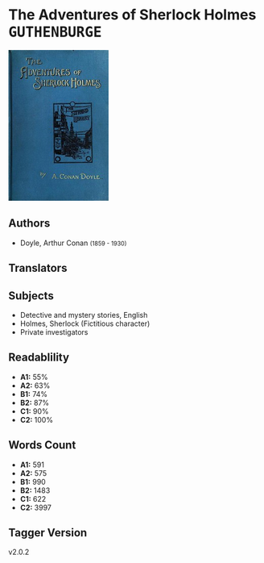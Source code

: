 # The Adventures of Sherlock Holmes <kbd>GUTHENBURGE</kbd>

![](./cover.medium.jpg "")

## Authors


 - Doyle, Arthur Conan <small>(1859 - 1930)</small>

## Translators



## Subjects


 - Detective and mystery stories, English
 - Holmes, Sherlock (Fictitious character)
 - Private investigators

## Readablility


 - **A1:** 55%
 - **A2:** 63%
 - **B1:** 74%
 - **B2:** 87%
 - **C1:** 90%
 - **C2:** 100%

## Words Count


 - **A1:** 591
 - **A2:** 575
 - **B1:** 990
 - **B2:** 1483
 - **C1:** 622
 - **C2:** 3997

## Tagger Version


v2.0.2
